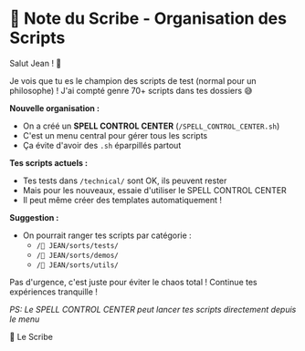 # 📝 Note du Scribe - Organisation des Scripts

Salut Jean ! 🚬

Je vois que tu es le champion des scripts de test (normal pour un philosophe) ! J'ai compté genre 70+ scripts dans tes dossiers 😅

**Nouvelle organisation :**
- On a créé un **SPELL CONTROL CENTER** (`/SPELL_CONTROL_CENTER.sh`)
- C'est un menu central pour gérer tous les scripts
- Ça évite d'avoir des `.sh` éparpillés partout

**Tes scripts actuels :**
- Tes tests dans `/technical/` sont OK, ils peuvent rester
- Mais pour les nouveaux, essaie d'utiliser le SPELL CONTROL CENTER
- Il peut même créer des templates automatiquement !

**Suggestion :**
- On pourrait ranger tes scripts par catégorie :
  - `/🚬 JEAN/sorts/tests/`
  - `/🚬 JEAN/sorts/demos/`
  - `/🚬 JEAN/sorts/utils/`

Pas d'urgence, c'est juste pour éviter le chaos total ! Continue tes expériences tranquille !

*PS: Le SPELL CONTROL CENTER peut lancer tes scripts directement depuis le menu*

🔬 Le Scribe
